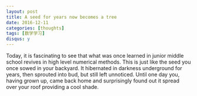 ```yaml
---
layout: post
title: A seed for years now becomes a tree
date: 2016-12-11
categories: [thoughts]
tags: [数学学习]
disqus: y
---
```


Today, it is fascinating to see that what was once learned in junior middle school revives in high level numerical methods. This is just like the seed you once sowed in your backyard. It hibernated in darkness underground for years, then sprouted into bud, but still left unnoticed. Until one day you, having grown up, came back home and surprisingly found out it spread over your roof providing a cool shade.
